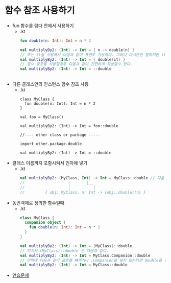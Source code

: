 함수 참조 사용하기
===
* fun 함수를 람다 안에서 사용하기
  * .kt
    ```kotlin
    fun double(n: Int): Int = n * 2
    
    val multiplyBy2: (Int) -> Int = { n -> double(n) }
    // 또는 it을 사용해서 다음과 같이 표현도 가능하다. 그러나 다시한번 말하지만 it은 식이 복잡해질때 지양하는것이 좋다. 왜냐하면 코드가 복잡해지기 때문이다.
    val multiplyBy2: (Int) -> Int = { double(it) }
    // 함수 참조를 사용할경우 다음과 같이 간편하게 작성할수 있다.
    val multiplyBy2: (Int) -> Int = ::double
   
* 다른 클래스안의 인스턴스 함수 참조 사용
  * .kt
    ```kotiln
    class MyClass {
      fun double(n: Int): Int = n * 2
    }
    
    val foo = MyClass()
   
    val multiplyBy2: (Int) -> Int = foo::double
    
    //---- other class or package -----
    
    import other.package.double
    
    val multiplyBy2: (Int) -> Int = ::double
* 클래스 이름까지 포함시켜서 인자에 넣기
  * .kt
    ```kotlin
    val multiplyBy2: (MyClass, Int) -> Int = MyClass::double // 다음 표현과 같다.
    //                   │       │__
    //                   │          │     
    //         { obj: MyClass, n: Int -> (obj::double)(n) }
* 동반객체로 정의한 함수일때
  * .kt
    ```kotlin
    class MyClass {
      companion object {
        fun double(n: Int): Int = n * 2
      }
    }
    
    val multiplyBy2: (Int) -> Int = (MyClass)::double
    // 여기서 (MyClass)::double 은 다음과 같다.
    val multiplyBy2: (Int) -> Int = MyClass.Companion::double
    // 만약에 다음과 같이 괄호를 뺴먹거나 .Companion을 넣지 않는다면 double을 찾을수 없게 된다.
    val multiplyBy2: (Int) -> Int = MyClass::double
* [연습문제](https://github.com/sdk0213/Knowledge-Storage/blob/master/kotlin/kotlin%20with%20safe%20Programming/exam/exam3_1.md)
